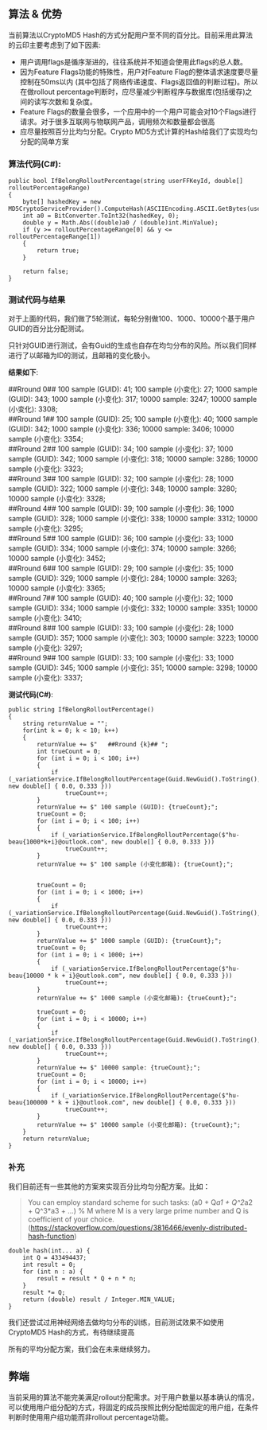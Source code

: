 ## 算法 & 优势
当前算法以CryptoMD5 Hash的方式分配用户至不同的百分比。目前采用此算法的云印主要考虑到了如下因素:

- 用户调用flags是循序渐进的，往往系统并不知道会使用此flags的总人数。
- 因为Feature Flags功能的特殊性，用户对Feature Flag的整体请求速度要尽量控制在50ms以内 (其中包括了网络传递速度、Flags返回值的判断过程)。所以在做rollout percentage判断时，应尽量减少判断程序与数据库(包括缓存)之间的读写次数和复杂度。
- Feature Flags的数量会很多，一个应用中的一个用户可能会对10个Flags进行请求。对于很多互联网与物联网产品，调用频次和数量都会很高
- 应尽量按照百分比均匀分配。Crypto MD5方式计算的Hash给我们了实现均匀分配的简单方案


### 算法代码(C#):

    public bool IfBelongRolloutPercentage(string userFFKeyId, double[] rolloutPercentageRange)
    {
        byte[] hashedKey = new MD5CryptoServiceProvider().ComputeHash(ASCIIEncoding.ASCII.GetBytes(userFFKeyId));
        int a0 = BitConverter.ToInt32(hashedKey, 0);
        double y = Math.Abs((double)a0 / (double)int.MinValue);
        if (y >= rolloutPercentageRange[0] && y <= rolloutPercentageRange[1])
        {
            return true;
        }

        return false;
    }


### 测试代码与结果

对于上面的代码，我们做了5轮测试，每轮分别做100、1000、10000个基于用户GUID的百分比分配测试。

只针对GUID进行测试，会有Guid的生成也自存在均匀分布的风险。所以我们同样进行了以邮箱为ID的测试，且邮箱的变化极小。


**结果如下**: 

##Rround 0##  100 sample (GUID): 41; 100 sample (小变化): 27; 1000 sample (GUID): 343; 1000 sample (小变化): 317; 10000 sample: 3247; 10000 sample (小变化): 3308;   
##Rround 1##  100 sample (GUID): 25; 100 sample (小变化): 40; 1000 sample (GUID): 342; 1000 sample (小变化): 336; 10000 sample: 3406; 10000 sample (小变化): 3354;   
##Rround 2##  100 sample (GUID): 34; 100 sample (小变化): 37; 1000 sample (GUID): 342; 1000 sample (小变化): 318; 10000 sample: 3286; 10000 sample (小变化): 3323;   
##Rround 3##  100 sample (GUID): 32; 100 sample (小变化): 28; 1000 sample (GUID): 322; 1000 sample (小变化): 348; 10000 sample: 3280; 10000 sample (小变化): 3328;   
##Rround 4##  100 sample (GUID): 39; 100 sample (小变化): 36; 1000 sample (GUID): 328; 1000 sample (小变化): 338; 10000 sample: 3312; 10000 sample (小变化): 3295;   
##Rround 5##  100 sample (GUID): 36; 100 sample (小变化): 33; 1000 sample (GUID): 334; 1000 sample (小变化): 374; 10000 sample: 3266; 10000 sample (小变化): 3452;   
##Rround 6##  100 sample (GUID): 29; 100 sample (小变化): 35; 1000 sample (GUID): 329; 1000 sample (小变化): 284; 10000 sample: 3263; 10000 sample (小变化): 3365;   
##Rround 7##  100 sample (GUID): 40; 100 sample (小变化): 32; 1000 sample (GUID): 334; 1000 sample (小变化): 332; 10000 sample: 3351; 10000 sample (小变化): 3410;   
##Rround 8##  100 sample (GUID): 33; 100 sample (小变化): 28; 1000 sample (GUID): 357; 1000 sample (小变化): 303; 10000 sample: 3223; 10000 sample (小变化): 3297;   
##Rround 9##  100 sample (GUID): 33; 100 sample (小变化): 33; 1000 sample (GUID): 345; 1000 sample (小变化): 351; 10000 sample: 3298; 10000 sample (小变化): 3337;

**测试代码(C#)**:

    public string IfBelongRolloutPercentage()
    {
        string returnValue = "";
        for(int k = 0; k < 10; k++)
        {
            returnValue += $"   ##Rround {k}## ";
            int trueCount = 0;
            for (int i = 0; i < 100; i++)
            {
                if (_variationService.IfBelongRolloutPercentage(Guid.NewGuid().ToString(), new double[] { 0.0, 0.333 }))
                    trueCount++;
            }
            returnValue += $" 100 sample (GUID): {trueCount};";
            trueCount = 0;
            for (int i = 0; i < 100; i++)
            {
                if (_variationService.IfBelongRolloutPercentage($"hu-beau{1000*k+i}@outlook.com", new double[] { 0.0, 0.333 }))
                    trueCount++;
            }
            returnValue += $" 100 sample (小变化邮箱): {trueCount};";


            trueCount = 0;
            for (int i = 0; i < 1000; i++)
            {
                if (_variationService.IfBelongRolloutPercentage(Guid.NewGuid().ToString(), new double[] { 0.0, 0.333 }))
                    trueCount++;
            }
            returnValue += $" 1000 sample (GUID): {trueCount};";
            trueCount = 0;
            for (int i = 0; i < 1000; i++)
            {
                if (_variationService.IfBelongRolloutPercentage($"hu-beau{10000 * k + i}@outlook.com", new double[] { 0.0, 0.333 }))
                    trueCount++;
            }
            returnValue += $" 1000 sample (小变化邮箱): {trueCount};";

            trueCount = 0;
            for (int i = 0; i < 10000; i++)
            {
                if (_variationService.IfBelongRolloutPercentage(Guid.NewGuid().ToString(), new double[] { 0.0, 0.333 }))
                    trueCount++;
            }
            returnValue += $" 10000 sample: {trueCount};";
            trueCount = 0;
            for (int i = 0; i < 10000; i++)
            {
                if (_variationService.IfBelongRolloutPercentage($"hu-beau{100000 * k + i}@outlook.com", new double[] { 0.0, 0.333 }))
                    trueCount++;
            }
            returnValue += $" 10000 sample (小变化邮箱): {trueCount};";
        }
        return returnValue;
    }

### 补充
我们目前还有一些其他的方案来实现百分比均匀分配方案。比如：

> You can employ standard scheme for such tasks: (a0 + Q*a1 + Q^2*a2 + Q^3*a3 + ...) % M where M is a very large prime number and Q is coefficient of your choice. (https://stackoverflow.com/questions/3816466/evenly-distributed-hash-function)

    double hash(int... a) {
        int Q = 433494437;
        int result = 0;
        for (int n : a) {
            result = result * Q + n * n;
        }
        result *= Q;
        return (double) result / Integer.MIN_VALUE;
    }

我们还尝试过用神经网络去做均匀分布的训练，目前测试效果不如使用CryptoMD5 Hash的方式，有待继续提高

所有的平均分配方案，我们会在未来继续努力。



## 弊端
当前采用的算法不能完美满足rollout分配需求。对于用户数量以基本确认的情况，可以使用用户组分配的方式，将固定的成员按照比例分配给固定的用户组，在条件判断时使用用户组功能而非rollout percentage功能。